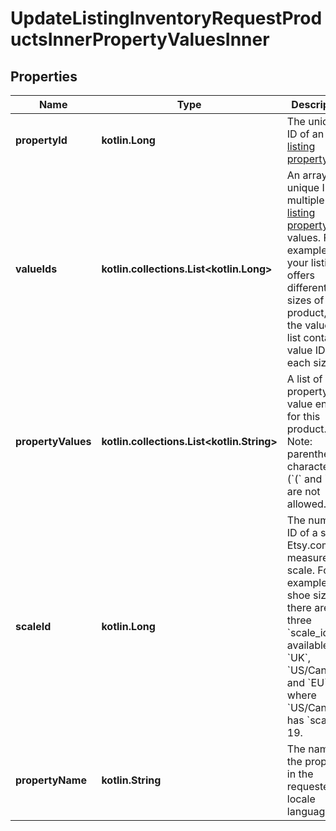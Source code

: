 
# UpdateListingInventoryRequestProductsInnerPropertyValuesInner

## Properties
| Name | Type | Description | Notes |
| ------------ | ------------- | ------------- | ------------- |
| **propertyId** | **kotlin.Long** | The unique ID of an Etsy [listing property](/documentation/reference#operation/getListingProperties). |  |
| **valueIds** | **kotlin.collections.List&lt;kotlin.Long&gt;** | An array of unique IDs of multiple Etsy [listing property](/documentation/reference#operation/getListingProperties) values. For example, if your listing offers different sizes of a product, then the value ID list contains value IDs for each size. |  |
| **propertyValues** | **kotlin.collections.List&lt;kotlin.String&gt;** | A list of property value entries for this product. Note: parenthesis characters (&#x60;(&#x60; and &#x60;)&#x60;) are not allowed. |  |
| **scaleId** | **kotlin.Long** | The numeric ID of a single Etsy.com measurement scale. For example, for shoe size, there are three &#x60;scale_id&#x60;s available - &#x60;UK&#x60;, &#x60;US/Canada&#x60;, and &#x60;EU&#x60;, where &#x60;US/Canada&#x60; has &#x60;scale_id&#x60; 19. |  [optional] |
| **propertyName** | **kotlin.String** | The name of the property, in the requested locale language. |  [optional] |



